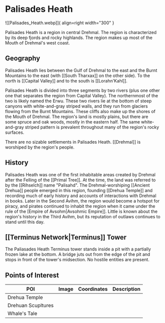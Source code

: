 # Palisades Heath

![[Palisades_Heath.webp]]{ align=right width="300" }

Palisades Heath is a region in central Drehmal. The region is characterized by its deep fjords and rocky highlands. The region makes up most of the Mouth of Drehmal's west coast.

## Geography

Palisades Heath lies between the Gulf of Drehmal to the east and the Burnt Mountains to the east (with [[South Tharxax]] on the other side). To the north is [[Capital Valley]] and to the south is [[Lorahn'Kahl]].

Palisades Heath is divided into three segments by two rivers (plus one other one that separates the region from Capital Valley). The northernmost of the two is likely named the Erwu. These two rivers lie at the bottom of steep canyons with white-and-gray striped walls, and they run from glaciers flowing from the Burnt Mountains. These cliffs also make up the shores of the Mouth of Drehmal. The region's land is mostly plains, but there are some spruce and oak woods, mostly in the eastern half. The same white-and-gray striped pattern is prevalent throughout many of the region's rocky surfaces.

There are no sizable settlements in Palisades Heath. [[Drehmal]] is worshiped by the region's people.

## History

Palisades Heath was one of the first inhabitable areas created by Drehmal after the Felling of the [[Primal Tree]]. At the time, the land was referred to by the [[Rihselch]] name "Palisahd". The Drehmal-worshiping [[Ancient Drehua]] people emerged in this region, founding [[Drehua Temple]] and recording much of early history and accounts of interactions with Drehmal in books. Later in the Second Avihm, the region would become a hotspot for piracy, and pirates continued to inhabit the region when it came under the rule of the [Empire of Avsohm|Avsohmic Empire]]. Little is known about the region's history in the Third Avihm, but its reputation of outlaws continues to stand until this day.

## [[Terminus Network|Terminus]] Tower

The Paliasades Heath Terminus tower stands inside a pit with a partially frozen lake at the bottom. A bridge juts out from the edge of the pit and stops in front of the tower's midsection. No hostile entities are present.

## Points of Interest

| POI | Image | Coordinates | Description |
|-|-|-|-|
| Drehua Temple |  |  |  |
| Drehuan Scupltures |  |  |  |
| Whale's Tale |  |  |  |
